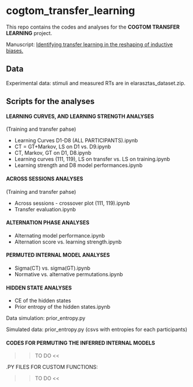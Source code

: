# cogtom_transfer_learning
This repo contains the codes and analyses for the **COGTOM TRANSFER LEARNING** project. 

Manuscript: <a href="https://github.com/CSNLWigner/cogtom_transfer_learning/edit/main/README.md"> Identifying transfer learning in the reshaping of inductive biases. </a>


## Data

Experimental data: stimuli and measured RTs are in elarasztas_dataset.zip. 

## Scripts for the analyses

#### LEARNING CURVES, AND LEARNING STRENGTH ANALYSES

(Training and transfer pahse)
- Learning Curves D1-D8 (ALL PARTICIPANTS).ipynb
- CT = GT+Markov, LS on D1 vs. D9.ipynb
- CT, Markov, GT on D1, D8.ipynb
- Learning curves (111, 119), LS on transfer vs. LS on training.ipynb
- Learning strength and D8 model performances.ipynb

#### ACROSS SESSIONS ANALYSES
(Training and transfer pahse)

- Across sessions - crossover plot (111, 119).ipynb
- Transfer evaluation.ipynb


#### ALTERNATION PHASE ANALYSES
- Alternating model performance.ipynb
- Alternation score vs. learning strength.ipynb


#### PERMUTED INTERNAL MODEL ANALYSES
- Sigma(CT) vs. sigma(GT).ipynb
- Normative vs. alternative permutations.ipynb

#### HIDDEN STATE ANALYSES
- CE of the hidden states
- Prior entropy of the hidden states.ipynb

Data simulation: prior_entropy.py

Simulated data: prior_entropy.py (csvs with entropies for each participants)




#### CODES FOR PERMUTING THE INFERRED INTERNAL MODELS

>> TO DO <<


.PY FILES FOR CUSTOM FUNCTIONS: 

>> TO DO <<
